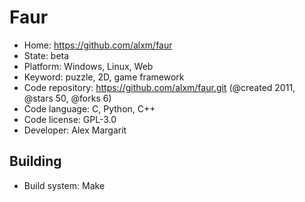 # Faur

- Home: https://github.com/alxm/faur
- State: beta
- Platform: Windows, Linux, Web
- Keyword: puzzle, 2D, game framework
- Code repository: https://github.com/alxm/faur.git (@created 2011, @stars 50, @forks 6)
- Code language: C, Python, C++
- Code license: GPL-3.0
- Developer: Alex Margarit

## Building

- Build system: Make
